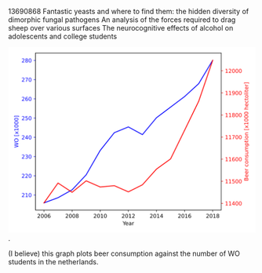 13690868
Fantastic yeasts and where to find them: the hidden diversity of dimorphic fungal pathogens
An analysis of the forces required to drag sheep over various surfaces
The neurocognitive effects of alcohol on adolescents and college students

 ![](beer.svg).

 (I believe) this graph plots beer consumption against the number of WO students in the netherlands.
 